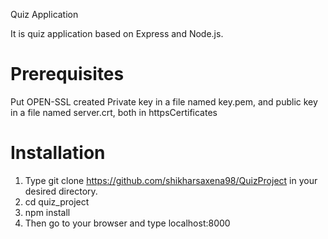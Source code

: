 Quiz Application

It is quiz application based on Express and Node.js.

# Prerequisites
Put OPEN-SSL created Private key in a file named key.pem, and public key in a file named server.crt, both in httpsCertificates 

# Installation
1) Type git clone https://github.com/shikharsaxena98/QuizProject in your desired directory.
2) cd quiz_project
3) npm install
4) Then go to your browser and type localhost:8000

